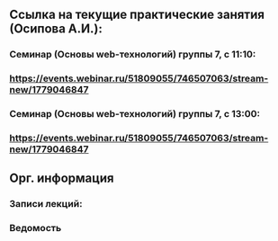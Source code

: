 ## Ссылка на текущие практические занятия (Осипова А.И.):
### Семинар (Основы web-технологий) группы 7, с 11:10:
### https://events.webinar.ru/51809055/746507063/stream-new/1779046847

### Семинар (Основы web-технологий) группы 7, с 13:00:
### https://events.webinar.ru/51809055/746507063/stream-new/1779046847


## Орг. информация
### Записи лекций: 

### Ведомость 

